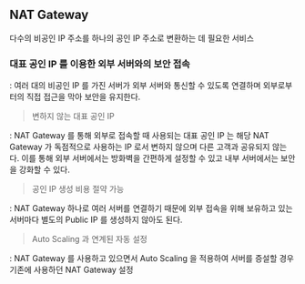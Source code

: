 ## NAT Gateway

다수의 비공인 IP 주소를 하나의 공인 IP 주소로 변환하는 데 필요한 서비스

### 대표 공인 IP 를 이용한 외부 서버와의 보안 접속

: 여러 대의 비공인 IP 를 가진 서버가 외부 서버와 통신할 수 있도록 연결하며 외부로부터의 직접 접근을 막아 보안을 유지한다.

> 변하지 않는 대표 공인 IP

: NAT Gateway 를 통해 외부로 접속할 때 사용되는 대표 공인 IP 는 해당 NAT Gateway 가 독점적으로 사용하는 IP 로서 변하지 않으며 다른 고객과 공유되지 않는다. 이를 통해 외부 서버에서는 방화벽을 간편하게 설정할 수 있고 내부 서버에서는 보안을 강화할 수 있다.

> 공인 IP 생성 비용 절약 가능

: NAT Gateway 하나로 여러 서버를 연결하기 때문에 외부 접속을 위해 보유하고 있는 서버마다 별도의 Public IP 를 생성하지 않아도 된다.

> Auto Scaling 과 연계된 자동 설정

: NAT Gateway 를 사용하고 있으면서 Auto Scaling 을 적용하여 서버를 증설할 경우 기존에 사용하던 NAT Gateway 설정
